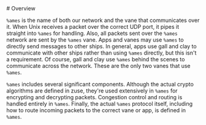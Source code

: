 <div class="short">
# Overview

`%ames` is the name of both our network and the vane that communicates over it.
When Unix receives a packet over the correct UDP port, it pipes it straight into
`%ames` for handling.  Also, all packets sent over the `%ames` network are sent by the
`%ames` vane.  Apps and vanes may use `%ames` to directly send messages to other
ships.  In general, apps use gall and clay to communicate with other ships
rather than using `%ames` directly, but this isn't a requirement.  Of course, gall
and clay use `%ames` behind the scenes to communicate across the network.  These
are the only two vanes that use `%ames`.

`%ames` includes several significant components.  Although the actual crypto
algorithms are defined in zuse, they're used extensively in `%ames` for encrypting
and decrypting packets.  Congestion control and routing is handled entirely in
`%ames`.  Finally, the actual `%ames` protocol itself, including how to route incoming
packets to the correct vane or app, is defined in `%ames`.
</div>